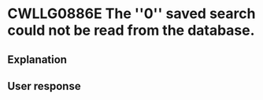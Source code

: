 # CWLLG0886E The ''0'' saved search could not be read from the database.

## Explanation

## User response